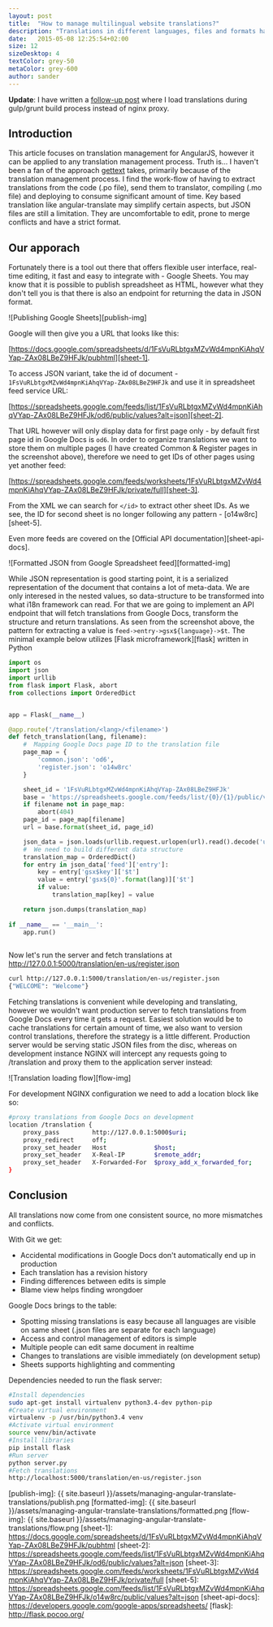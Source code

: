 ```yaml
---
layout: post
title:  "How to manage multilingual website translations?"
description: "Translations in different languages, files and formats have a tendency to become messy - outsourcing translation management to the cloud can be an easy way out."
date:   2015-05-08 12:25:54+02:00
size: 12
sizeDesktop: 4
textColor: grey-50
metaColor: grey-600
author: sander
---
```


**Update**: I have written a [follow-up post][follow-up] where I load translations during gulp/grunt build process instead of nginx proxy.

## Introduction

This article focuses on translation management for AngularJS, however it can be applied to any translation management process. Truth is... I haven't been a fan of the approach [gettext][gettext] takes, primarily because of the translation management process. I find the work-flow of having to extract translations from the code (.po file), send them to translator, compiling (.mo file) and deploying to consume significant amount of time. Key based translation like angular-translate may simplify certain aspects, but JSON files are still a limitation. They are uncomfortable to edit, prone to merge conflicts and have a strict format.

## Our apporach

Fortunately there is a tool out there that offers flexible user interface, real-time editing, it fast and easy to integrate with - Google Sheets. You may know that it is possible to publish spreadsheet as HTML, however what they don't tell you is that there is also an endpoint for returning the data in JSON format.

![Publishing Google Sheets][publish-img]

Google will then give you a URL that looks like this:

[https://docs.google.com/spreadsheets/d/1FsVuRLbtgxMZvWd4mpnKiAhqVYap-ZAx08LBeZ9HFJk/pubhtml][sheet-1].

To access JSON variant, take the id of document - `1FsVuRLbtgxMZvWd4mpnKiAhqVYap-ZAx08LBeZ9HFJk` and use it in spreadsheet feed service URL:

[https://spreadsheets.google.com/feeds/list/1FsVuRLbtgxMZvWd4mpnKiAhqVYap-ZAx08LBeZ9HFJk/od6/public/values?alt=json][sheet-2].

That URL however will only display data for first page only - by default first page id in Google Docs is `od6`. In order to organize translations we want to store them on multiple pages (I have created Common & Register pages in the screenshot above), therefore we need to get IDs of other pages using yet another feed:

[https://spreadsheets.google.com/feeds/worksheets/1FsVuRLbtgxMZvWd4mpnKiAhqVYap-ZAx08LBeZ9HFJk/private/full][sheet-3].

From the XML we can search for `</id>` to extract other sheet IDs. As we see, the ID for second sheet is no longer following any pattern - [o14w8rc][sheet-5].

Even more feeds are covered on the [Official API documentation][sheet-api-docs].

![Formatted JSON from Google Spreadsheet feed][formatted-img]

While JSON representation is good starting point, it is a serialized representation of the document that contains a lot of meta-data. We are only interesed in the nested values, so data-structure to be transformed into what i18n framework can read. For that we are going to implement an API endpoint that will fetch translations from Google Docs, transform the structure and return translations. As seen from the screenshot above, the pattern for extracting a value is `feed->entry->gsx${language}->$t`. The minimal example below utilizes [Flask microframework][flask] written in Python


```python
import os
import json
import urllib
from flask import Flask, abort
from collections import OrderedDict


app = Flask(__name__)

@app.route('/translation/<lang>/<filename>')
def fetch_translation(lang, filename):
    #  Mapping Google Docs page ID to the translation file
    page_map = {
        'common.json': 'od6',
        'register.json': 'o14w8rc'
    }

    sheet_id = '1FsVuRLbtgxMZvWd4mpnKiAhqVYap-ZAx08LBeZ9HFJk'
    base = 'https://spreadsheets.google.com/feeds/list/{0}/{1}/public/values?alt=json'
    if filename not in page_map:
        abort(404)
    page_id = page_map[filename]
    url = base.format(sheet_id, page_id)

    json_data = json.loads(urllib.request.urlopen(url).read().decode('utf8'))
    #  We need to build different data structure
    translation_map = OrderedDict()
    for entry in json_data['feed']['entry']:
        key = entry['gsx$key']['$t']
        value = entry['gsx${0}'.format(lang)]['$t']
        if value:
            translation_map[key] = value

    return json.dumps(translation_map)
        
if __name__ == '__main__':
    app.run()
 
```

Now let's run the server and fetch translations at http://127.0.0.1:5000/translation/en-us/register.json


```bash
curl http://127.0.0.1:5000/translation/en-us/register.json
{"WELCOME": "Welcome"}
```

Fetching translations is convenient while developing and translating, however we wouldn't want production server to fetch translations from Google Docs every time it gets a request. Easiest solution would be to cache translations for certain amount of time, we also want to version control translations, therefore the strategy is a little different. Production server would be serving static JSON files from the disc, whereas on development instance NGINX will intercept any requests going to /translation and proxy them to the application server instead:

![Translation loading flow][flow-img]

For development NGINX configuration we need to add a location block like so:


```bash
#proxy translations from Google Docs on development
location /translation {
    proxy_pass         http://127.0.0.1:5000$uri;
    proxy_redirect     off;
    proxy_set_header   Host             $host;
    proxy_set_header   X-Real-IP        $remote_addr;
    proxy_set_header   X-Forwarded-For  $proxy_add_x_forwarded_for;
} 
```

## Conclusion

All translations now come from one consistent source, no more mismatches and conflicts.

With Git we get:

- Accidental modifications in Google Docs don't automatically end up in production
- Each translation has a revision history</li><li>Finding differences between edits is simple
- Blame view helps finding wrongdoer

Google Docs brings to the table:

- Spotting missing translations is easy because all languages are visible on same sheet (.json files are separate for each language)
- Access and control management of editors is simple
- Multiple people can edit same document in realtime
- Changes to translations are visible immediately (on development setup)
- Sheets supports highlighting and commenting

Dependencies needed to run the flask server:

```bash
#Install dependencies
sudo apt-get install virtualenv python3.4-dev python-pip
#Create virtual environment
virtualenv -p /usr/bin/python3.4 venv
#Activate virtual environment
source venv/bin/activate
#Install libraries
pip install flask
#Run server
python server.py
#Fetch translations
http://localhost:5000/translation/en-us/register.json
```

[follow-up]: https://fadeit.dk/blog/post/managing-translations-with-gulp-or-grunt
[gettext]: https://en.wikipedia.org/wiki/Gettext
[publish-img]: {{ site.baseurl }}/assets/managing-angular-translate-translations/publish.png
[formatted-img]: {{ site.baseurl }}/assets/managing-angular-translate-translations/formatted.png
[flow-img]: {{ site.baseurl }}/assets/managing-angular-translate-translations/flow.png
[sheet-1]: https://docs.google.com/spreadsheets/d/1FsVuRLbtgxMZvWd4mpnKiAhqVYap-ZAx08LBeZ9HFJk/pubhtml
[sheet-2]: https://spreadsheets.google.com/feeds/list/1FsVuRLbtgxMZvWd4mpnKiAhqVYap-ZAx08LBeZ9HFJk/od6/public/values?alt=json
[sheet-3]: https://spreadsheets.google.com/feeds/worksheets/1FsVuRLbtgxMZvWd4mpnKiAhqVYap-ZAx08LBeZ9HFJk/private/full
[sheet-5]: https://spreadsheets.google.com/feeds/list/1FsVuRLbtgxMZvWd4mpnKiAhqVYap-ZAx08LBeZ9HFJk/o14w8rc/public/values?alt=json
[sheet-api-docs]: https://developers.google.com/google-apps/spreadsheets/
[flask]: http://flask.pocoo.org/
